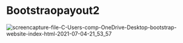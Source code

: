 # Bootstraopayout2
![screencapture-file-C-Users-comp-OneDrive-Desktop-bootstrap-website-index-html-2021-07-04-21_53_57](https://user-images.githubusercontent.com/62559926/124392708-d6565a80-dd14-11eb-80fa-9ea21987fdc4.png)
